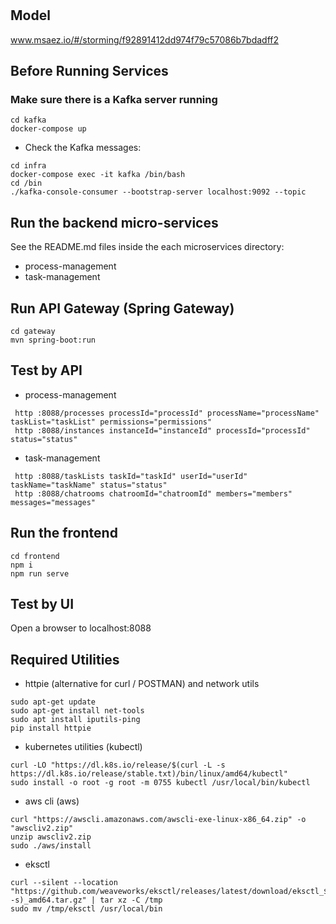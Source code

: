 # 

## Model
www.msaez.io/#/storming/f92891412dd974f79c57086b7bdadff2

## Before Running Services
### Make sure there is a Kafka server running
```
cd kafka
docker-compose up
```
- Check the Kafka messages:
```
cd infra
docker-compose exec -it kafka /bin/bash
cd /bin
./kafka-console-consumer --bootstrap-server localhost:9092 --topic
```

## Run the backend micro-services
See the README.md files inside the each microservices directory:

- process-management
- task-management


## Run API Gateway (Spring Gateway)
```
cd gateway
mvn spring-boot:run
```

## Test by API
- process-management
```
 http :8088/processes processId="processId" processName="processName" taskList="taskList" permissions="permissions" 
 http :8088/instances instanceId="instanceId" processId="processId" status="status" 
```
- task-management
```
 http :8088/taskLists taskId="taskId" userId="userId" taskName="taskName" status="status" 
 http :8088/chatrooms chatroomId="chatroomId" members="members" messages="messages" 
```


## Run the frontend
```
cd frontend
npm i
npm run serve
```

## Test by UI
Open a browser to localhost:8088

## Required Utilities

- httpie (alternative for curl / POSTMAN) and network utils
```
sudo apt-get update
sudo apt-get install net-tools
sudo apt install iputils-ping
pip install httpie
```

- kubernetes utilities (kubectl)
```
curl -LO "https://dl.k8s.io/release/$(curl -L -s https://dl.k8s.io/release/stable.txt)/bin/linux/amd64/kubectl"
sudo install -o root -g root -m 0755 kubectl /usr/local/bin/kubectl
```

- aws cli (aws)
```
curl "https://awscli.amazonaws.com/awscli-exe-linux-x86_64.zip" -o "awscliv2.zip"
unzip awscliv2.zip
sudo ./aws/install
```

- eksctl 
```
curl --silent --location "https://github.com/weaveworks/eksctl/releases/latest/download/eksctl_$(uname -s)_amd64.tar.gz" | tar xz -C /tmp
sudo mv /tmp/eksctl /usr/local/bin
```

